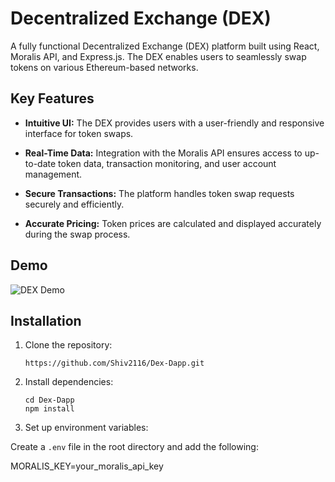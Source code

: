 # Decentralized Exchange (DEX)



A fully functional Decentralized Exchange (DEX) platform built using React, Moralis API, and Express.js. The DEX enables users to seamlessly swap tokens on various Ethereum-based networks.

## Key Features

- **Intuitive UI:** The DEX provides users with a user-friendly and responsive interface for token swaps.

- **Real-Time Data:** Integration with the Moralis API ensures access to up-to-date token data, transaction monitoring, and user account management.

- **Secure Transactions:** The platform handles token swap requests securely and efficiently.

- **Accurate Pricing:** Token prices are calculated and displayed accurately during the swap process.

## Demo

![DEX Demo]((https://dex-dapp.netlify.app/))



## Installation

1. Clone the repository:
   ```
   https://github.com/Shiv2116/Dex-Dapp.git
   ```
2. Install dependencies:
   ```
   cd Dex-Dapp
   npm install
   ```
3. Set up environment variables:

Create a `.env` file in the root directory and add the following:

MORALIS_KEY=your_moralis_api_key


